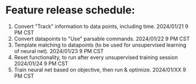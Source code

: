# Feature release schedule:

1. Convert "Track" information to data points, including time. 2024/01/21 9 PM CST
2. Convert datapoints to "Use" parsable commands. 2024/01/22 9 PM CST
3. Template matching to datapoints (to be used for unsupervised learning of neural net). 2024/01/23 9 PM CST
4. Reset functionality, to run after every unsupervised training session 2024/01/24 9 PM CST
5. Train neural net based on objective, then run & optimize. 2024/01/XX 9 PM CST
